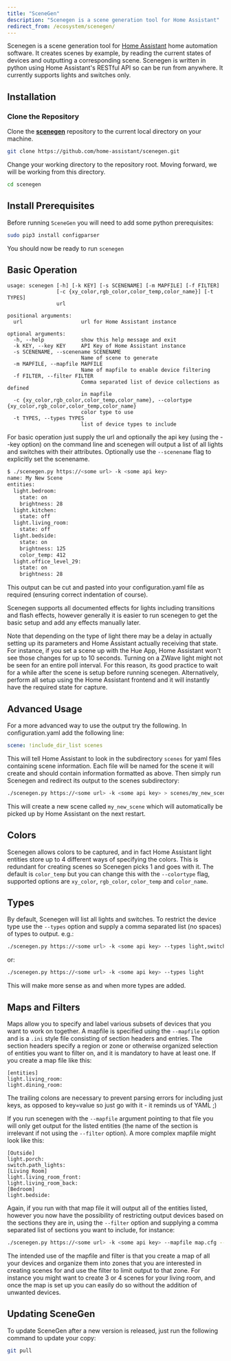 ```yaml
---
title: "SceneGen"
description: "Scenegen is a scene generation tool for Home Assistant"
redirect_from: /ecosystem/scenegen/
---
```


Scenegen is a scene generation tool for [Home Assistant](/) home automation software. It creates scenes by example, by reading the current states of devices and outputting a corresponding scene. Scenegen is written in python using Home Assistant's RESTful API so can be run from anywhere. It currently supports lights and switches only.

## Installation

### Clone the Repository
Clone the [**scenegen**](https://github.com/home-assistant/scenegen) repository to the current local directory on your machine.

```bash
git clone https://github.com/home-assistant/scenegen.git
```

Change your working directory to the repository root. Moving forward, we will be working from this directory.

```bash
cd scenegen
```

## Install Prerequisites

Before running `SceneGen` you will need to add some python prerequisites:

```bash
sudo pip3 install configparser
```

You should now be ready to run `scenegen`

## Basic Operation

```text
usage: scenegen [-h] [-k KEY] [-s SCENENAME] [-m MAPFILE] [-f FILTER]
                [-c {xy_color,rgb_color,color_temp,color_name}] [-t TYPES]
                url

positional arguments:
  url                   url for Home Assistant instance

optional arguments:
  -h, --help            show this help message and exit
  -k KEY, --key KEY     API Key of Home Assistant instance
  -s SCENENAME, --scenename SCENENAME
                        Name of scene to generate
  -m MAPFILE, --mapfile MAPFILE
                        Name of mapfile to enable device filtering
  -f FILTER, --filter FILTER
                        Comma separated list of device collections as defined
                        in mapfile
  -c {xy_color,rgb_color,color_temp,color_name}, --colortype {xy_color,rgb_color,color_temp,color_name}
                        color type to use
  -t TYPES, --types TYPES
                        list of device types to include

```

For basic operation just supply the url and optionally the api key (using the --key option) on the command line and scenegen will output a list of all lights and switches with their attributes. Optionally use the `--scenename` flag to explicitly set the scenename.

```bash
$ ./scenegen.py https://<some url> -k <some api key>
name: My New Scene
entities:
  light.bedroom:
    state: on
    brightness: 28
  light.kitchen:
    state: off
  light.living_room:
    state: off
  light.bedside:
    state: on
    brightness: 125
    color_temp: 412
  light.office_level_29:
    state: on
    brightness: 28
```

This output can be cut and pasted into your configuration.yaml file as required (ensuring correct indentation of course).

Scenegen supports all documented effects for lights including transitions and flash effects, however generally it is easier to run scenegen to get the basic setup and add any effects manually later.

Note that depending on the type of light there may be a delay in actually setting up its parameters and Home Assistant actually receiving that state. For instance, if you set a scene up with the Hue App, Home Assistant won't see those changes for up to 10 seconds. Turning on a ZWave light might not be seen for an entire poll interval. For this reason, its good practice to wait for a while after the scene is setup before running scenegen. Alternatively, perform all setup using the Home Assistant frontend and it will instantly have the required state for capture.

## Advanced Usage

For a more advanced way to use the output try the following. In configuration.yaml add the following line:

```yaml
scene: !include_dir_list scenes
```

This will tell Home Assistant to look in the subdirectory `scenes` for yaml files containing scene information. Each file will be named for the scene it will create and should contain information formatted as above. Then simply run Scenegen and redirect its output to the scenes subdirectory:

```bash
./scenegen.py https://<some url> -k <some api key> > scenes/my_new_scene.yaml
```

This will create a new scene called `my_new_scene` which will automatically be picked up by Home Assistant on the next restart.

## Colors

Scenegen allows colors to be captured, and in fact Home Assistant light entities store up to 4 different ways of specifying the colors. This is redundant for creating scenes so Scenegen picks 1 and goes with it. The default is `color_temp` but you can change this with the `--colortype` flag, supported options are `xy_color`, `rgb_color`, `color_temp` and `color_name`.

## Types

By default, Scenegen will list all lights and switches. To restrict the device type use the `--types` option and supply a comma separated list (no spaces) of types to output. e.g.:

```bash
./scenegen.py https://<some url> -k <some api key> --types light,switch
```

or:

```bash
./scenegen.py https://<some url> -k <some api key> --types light
```

This will make more sense as and when more types are added.

## Maps and Filters

Maps allow you to specify and label various subsets of devices that you want to work on together. A mapfile is specified using the `--mapfile` option and is a `.ini` style file consisting of section headers and entries. The section headers specify a region or zone or otherwise organized selection of entities you want to filter on, and it is mandatory to have at least one. If you create a map file like this:

```text
[entities]
light.living_room:
light.dining_room:
```

The trailing colons are necessary to prevent parsing errors for including just keys, as opposed to key=value so just go with it - it reminds us of YAML ;)

If you run scenegen with the `--mapfile` argument pointing to that file you will only get output for the listed entities (the name of the section is irrelevant if not using the `--filter` option). A more complex mapfile might look like this:

```text
[Outside]
light.porch:
switch.path_lights:
[Living Room]
light.living_room_front:
light.living_room_back:
[Bedroom]
light.bedside:
```

Again, if you run with that map file it will output all of the entities listed, however you now have the possibility of restricting output devices based on the sections they are in, using the `--filter` option and supplying a comma separated list of sections you want to include, for instance:

```bash
./scenegen.py https://<some url> -k <some api key> --mapfile map.cfg --filter "Outside,Living Room"
```

The intended use of the mapfile and filter is that you create a map of all your devices and organize them into zones that you are interested in creating scenes for and use the filter to limit output to that zone. For instance you might want to create 3 or 4 scenes for your living room, and once the map is set up you can easily do so without the addition of unwanted devices.

## Updating SceneGen
To update SceneGen after a new version is released, just run the following command to update your copy:

```bash
git pull
```

